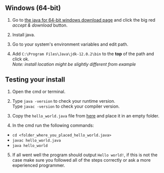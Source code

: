 ## Windows (64-bit)

1. Go to [the java for 64-bit windows download page](https://www.java.com/nl/download/windows-64bit.jsp)
and click the big red _accept & download_ button.

2. Install java.

3. Go to your system's environment variables and edit path.

4. Add `C:\Program Files\Java\jdk-12.0.2\bin` to the **top** of the path and click ok.\
_Note: install location might be slightly different from example_

## Testing your install

1. Open the cmd or terminal.

2. Type `java -version` to check your runtime version.\
Type `javac -version` to check your compiler version.

3. Copy the `hello_world.java` file from [here](https://github.com/djog/djog_unos_2019/tree/master/doc) and place it in an empty folder.

4. In the cmd run the following commands:
- `cd <folder_where_you_placed_hello_world.java>`
- `javac hello_world.java`
- `java hello_world`

5. If all went well the program should output `Hello world!`, 
if this is not the case make sure you followed all of the steps correctly or ask a more experienced programmer.
